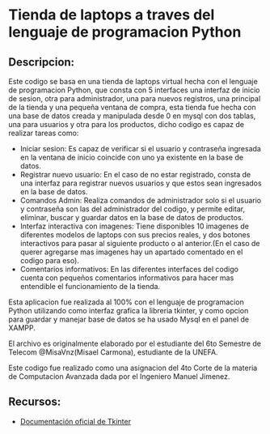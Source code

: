 # Tienda de laptops a traves del lenguaje de programacion Python

## Descripcion:

Este codigo se basa en una tienda de laptops virtual hecha con el lenguaje de programacion Python, que consta con 5 interfaces una interfaz de inicio de sesion, otra para administrador, una para nuevos registros, una principal de la tienda y una pequeña ventana de compra, esta tienda fue hecha con una base de datos creada y manipulada desde 0 en mysql con dos tablas, una para usuarios y otra para los productos, dicho codigo es capaz de realizar tareas como: 

* Iniciar sesion: Es capaz de verificar si el usuario y contraseña ingresada en la ventana de inicio coincide con uno ya existente en la base de datos.
* Registrar nuevo usuario: En el caso de no estar registrado, consta de una interfaz para registrar nuevos usuarios y que estos sean ingresados en la base de datos.
* Comandos Admin: Realiza comandos de administrador solo si el usuario y contraseña son las del administrador del codigo, y permite editar, eliminar, buscar y guardar datos en la base de datos de productos.
* Interfaz interactiva con imagenes: Tiene disponibles 10 imagenes de diferentes modelos de laptops con sus precios reales, y dos botones interactivos para pasar al siguiente producto o al anterior.(En el caso de querer agregarse mas imagenes hay un apartado comentado en el codigo para eso).
* Comentarios informativos: En las diferentes interfaces del codigo cuenta con pequeños comentarios informativos para hacer mas entendible el funcionamiento de la tienda.

Esta aplicacion fue realizada al 100% con el lenguaje de programacion Python utilizando como interfaz grafica la libreria tkinter, y como opcion para guardar y manejar base de datos se ha usado Mysql en el panel de XAMPP.

El archivo es originalmente elaborado por el estudiante del 6to Semestre de Telecom @MisaVnz(Misael Carmona), estudiante de la UNEFA.

Este codigo fue realizado como una asignacion del 4to Corte de la materia de Computacion Avanzada dada por el Ingeniero Manuel Jimenez.

## Recursos:
* [Documentación oficial de Tkinter](https://docs.python.org/es/3/library/tk.html)
